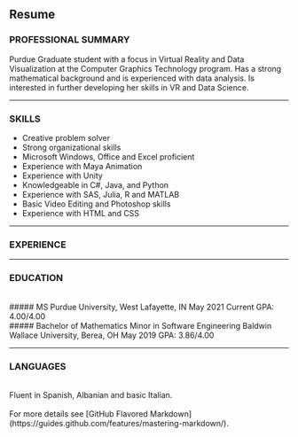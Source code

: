 ## Resume


### PROFESSIONAL SUMMARY

Purdue Graduate student with a focus in Virtual Reality and Data Visualization at the Computer Graphics Technology program. Has a strong mathematical background and is experienced with data analysis. Is interested in further developing her skills in VR and Data Science.  

---

### SKILLS

* Creative problem solver     <br />                     
* Strong organizational skills 
* Microsoft Windows, Office and Excel proficient  
* Experience with Maya Animation 
* Experience with Unity                            
* Knowledgeable in C#, Java,  and Python 
* Experience with SAS, Julia, R and MATLAB         
* Basic Video Editing and Photoshop skills 
* Experience with HTML and CSS 

---
### EXPERIENCE

---
### EDUCATION
 <br /> 
##### MS  Purdue University, West Lafayette, IN  
May 2021 
Current GPA: 4.00/4.00 
 <br /> 
##### Bachelor of Mathematics  Minor in Software Engineering Baldwin Wallace University, Berea, OH  
May 2019 
GPA: 3.86/4.00 
 <br /> 
  
--- 
### LANGUAGES
 <br />
Fluent in Spanish, Albanian and basic Italian. 
 <br />
 <br />
For more details see [GitHub Flavored Markdown](https://guides.github.com/features/mastering-markdown/).
